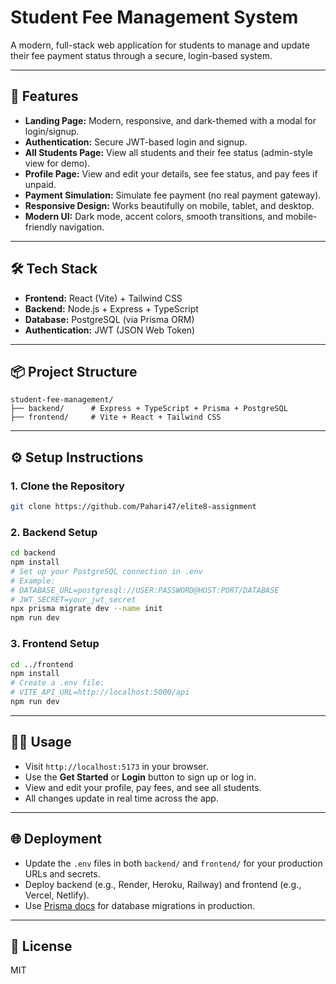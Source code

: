 # Student Fee Management System

A modern, full-stack web application for students to manage and update their fee payment status through a secure, login-based system.

---

## 🚀 Features
- **Landing Page:** Modern, responsive, and dark-themed with a modal for login/signup.
- **Authentication:** Secure JWT-based login and signup.
- **All Students Page:** View all students and their fee status (admin-style view for demo).
- **Profile Page:** View and edit your details, see fee status, and pay fees if unpaid.
- **Payment Simulation:** Simulate fee payment (no real payment gateway).
- **Responsive Design:** Works beautifully on mobile, tablet, and desktop.
- **Modern UI:** Dark mode, accent colors, smooth transitions, and mobile-friendly navigation.

---

## 🛠️ Tech Stack
- **Frontend:** React (Vite) + Tailwind CSS
- **Backend:** Node.js + Express + TypeScript
- **Database:** PostgreSQL (via Prisma ORM)
- **Authentication:** JWT (JSON Web Token)

---

## 📦 Project Structure
```
student-fee-management/
├── backend/      # Express + TypeScript + Prisma + PostgreSQL
├── frontend/     # Vite + React + Tailwind CSS
```

---

## ⚙️ Setup Instructions

### 1. **Clone the Repository**
```sh
git clone https://github.com/Pahari47/elite8-assignment
```

### 2. **Backend Setup**
```sh
cd backend
npm install
# Set up your PostgreSQL connection in .env
# Example:
# DATABASE_URL=postgresql://USER:PASSWORD@HOST:PORT/DATABASE
# JWT_SECRET=your_jwt_secret
npx prisma migrate dev --name init
npm run dev
```

### 3. **Frontend Setup**
```sh
cd ../frontend
npm install
# Create a .env file:
# VITE_API_URL=http://localhost:5000/api
npm run dev
```

---

## 🧑‍💻 Usage
- Visit `http://localhost:5173` in your browser.
- Use the **Get Started** or **Login** button to sign up or log in.
- View and edit your profile, pay fees, and see all students.
- All changes update in real time across the app.

---

## 🌐 Deployment
- Update the `.env` files in both `backend/` and `frontend/` for your production URLs and secrets.
- Deploy backend (e.g., Render, Heroku, Railway) and frontend (e.g., Vercel, Netlify).
- Use [Prisma docs](https://www.prisma.io/docs/) for database migrations in production.

---

## 📄 License
MIT
 